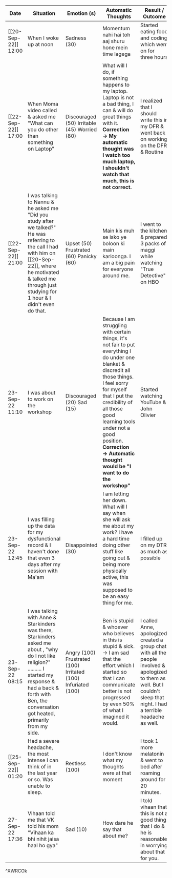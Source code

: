 | Date                    | Situation                                                                                                                                                                                                                        | Emotion (s)                                                   | Automatic Thoughts                                                                                                                                                                                                                                                                                                       | Result / Outcome                                                                                                                                                               |
| ----------------------- | -------------------------------------------------------------------------------------------------------------------------------------------------------------------------------------------------------------------------------- | ------------------------------------------------------------- | ------------------------------------------------------------------------------------------------------------------------------------------------------------------------------------------------------------------------------------------------------------------------------------------------------------------------ | ------------------------------------------------------------------------------------------------------------------------------------------------------------------------------ |
| [[20-Sep-22]] 12:00     | When I woke up at noon                                                                                                                                                                                                           | Sadness (30)                                                  | Momentum nahi hai toh aaj shuru hone mein time lagega                                                                                                                                                                                                                                                                    | Started eating food and coding which went on for three hours                                                                                                                   |
| [[22-Sep-22]]     17:00 | When Moma video called & asked me "What can you do other than something on Laptop"                                                                                                                                               | Discouraged (50) Irritable (45) Worried (80)                  | What will I do, if something happens to my laptop. Laptop is not a bad thing, I can & will do great things with it.   **Correction → My automatic thought was I watch too much laptop, I shouldn't watch that much, this is not correct.**                                                                               | I realized that I should write this in my DFR & went back on working on the DFR & Routine                                                                                      |
| [[22-Sep-22]]  21:00    | I was talking to Nannu & he asked me "Did you study after we talked?" He was referring to the call I had with him on [[20-Sep-22]], where he motivated & talked me through just studying for 1 hour & I didn't even do that.     | Upset (50) Frustrated (60) Panicky (60)                       | Main kis muh se isko ye boloon ki main karloonga. I am a big pain for everyone around me.                                                                                                                                                                                                                                | I went to the kitchen & prepared 3 packs of maggi while watching "True Detective" on HBO                                                                                       |
| 23-Sep-22 11:10         | I was about to work on the workshop                                                                                                                                                                                              | Discouraged (20) Sad (15)                                     | Because I am struggling with certain things, it's not fair to put everything I do under one blanket & discredit all those things. I feel sorry for myself that I put the credibility of all those good learning tools under not a good position. **Correction → Automatic thought would be "I want to do the workshop"** | Started watching YouTube & John Olivier                                                                                                                                        |
| 23-Sep-22 12:45         | I was filling up the data for my dysfunctional record & I haven't done that even 3 days after my session with Ma'am                                                                                                              | Disappointed (30)                                             | I am letting her down. What will I say when she will ask me about my work? I have a hard time doing other stuff like going out & being more physically active, this was supposed to be an easy thing for me.                                                                                                             | I filled up on my DTR as much as possible                                                                                                                                      |
| 23-Sep-22 08:15         | I was talking with Anne & Starkinders was there, Starkinders asked me about , "why do I not like religion?" .......... I started my response & had a back & forth with Ben, the conversation got heated, primarily from my side. | Angry (100) Frustrated (100) Irritated (100) Infuriated (100) | Ben is stupid & whoever who believes in this is stupid & sick.  →  I am sad that the effort which I started so that I can communicate better is not progressed by even 50% of what I imagined it would.                                                                                                                  | I called Anne, apologized, created a group chat with all the people involved & apologized to them as well. But I couldn't sleep that night. I had a terrible headache as well. |
| [[25-Sep-22]] 01:20     | Had a severe headache, the most intense I can think of in the last year or so. Was unable to sleep.                                                                                                                              | Restless (100)                                                | I don't know what my thoughts were at that moment                                                                                                                                                                                                                                                                        | I took 1 more melatonin & went to bed after roaming around for 20 minutes.                                                                                                     |
| 27-Sep-22 17:36         | Vihaan told me that VK told his mom "Vihaan ka bhi nihit jaisa haal ho gya"                                                                                                                                                      | Sad (10)                                                      | How dare he say that about me?                                                                                                                                                                                                                                                                                           | I told vihaan that this is not a good thing that I do & he is reasonable in worrying about that for you.                                                                       |
^XWRCOk






